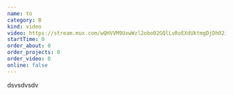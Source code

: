 ```yaml
---
name: to
category: B
kind: video
video: https://stream.mux.com/wQHVVM9UxwWzl2obo02GQlLvRoEXdUktmgDjDh02i1r7c.m3u8
startTime: 0
order_about: 0
order_projects: 0
order_video: 0
online: false
---
```

dsvsdvsdv